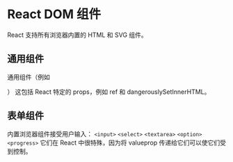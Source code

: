 # React DOM 组件

React 支持所有浏览器内置的 HTML 和 SVG 组件。

## 通用组件

通用组件（例如<div>）
这包括 React 特定的 props，例如 ref 和 dangerouslySetInnerHTML。

## 表单组件

内置浏览器组件接受用户输入：
`<input>`
`<select>`
`<textarea>`
`<option>`
`<progress>`
它们在 React 中很特殊，因为将 valueprop 传递给它们可以使它们受到控制。
